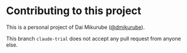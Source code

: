 Contributing to this project
=============================

This is a personal project of Dai Mikurube ([@dmikurube](https://github.com/dmikurube)).

This branch `claude-trial` does not accept any pull request from anyone else.
